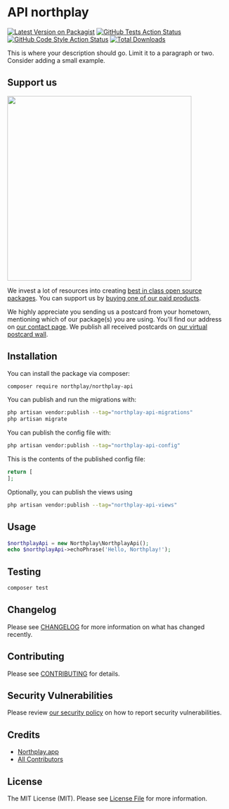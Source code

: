 # API northplay

[![Latest Version on Packagist](https://img.shields.io/packagist/v/northplay/northplay-api.svg?style=flat-square)](https://packagist.org/packages/northplay/northplay-api)
[![GitHub Tests Action Status](https://img.shields.io/github/actions/workflow/status/northplay/northplay-api/run-tests.yml?branch=main&label=tests&style=flat-square)](https://github.com/northplay/northplay-api/actions?query=workflow%3Arun-tests+branch%3Amain)
[![GitHub Code Style Action Status](https://img.shields.io/github/actions/workflow/status/northplay/northplay-api/fix-php-code-style-issues.yml?branch=main&label=code%20style&style=flat-square)](https://github.com/northplay/northplay-api/actions?query=workflow%3A"Fix+PHP+code+style+issues"+branch%3Amain)
[![Total Downloads](https://img.shields.io/packagist/dt/northplay/northplay-api.svg?style=flat-square)](https://packagist.org/packages/northplay/northplay-api)

This is where your description should go. Limit it to a paragraph or two. Consider adding a small example.

## Support us

[<img src="https://github-ads.s3.eu-central-1.amazonaws.com/northplay-api.jpg?t=1" width="419px" />](https://spatie.be/github-ad-click/northplay-api)

We invest a lot of resources into creating [best in class open source packages](https://spatie.be/open-source). You can support us by [buying one of our paid products](https://spatie.be/open-source/support-us).

We highly appreciate you sending us a postcard from your hometown, mentioning which of our package(s) you are using. You'll find our address on [our contact page](https://spatie.be/about-us). We publish all received postcards on [our virtual postcard wall](https://spatie.be/open-source/postcards).

## Installation

You can install the package via composer:

```bash
composer require northplay/northplay-api
```

You can publish and run the migrations with:

```bash
php artisan vendor:publish --tag="northplay-api-migrations"
php artisan migrate
```

You can publish the config file with:

```bash
php artisan vendor:publish --tag="northplay-api-config"
```

This is the contents of the published config file:

```php
return [
];
```

Optionally, you can publish the views using

```bash
php artisan vendor:publish --tag="northplay-api-views"
```

## Usage

```php
$northplayApi = new Northplay\NorthplayApi();
echo $northplayApi->echoPhrase('Hello, Northplay!');
```

## Testing

```bash
composer test
```

## Changelog

Please see [CHANGELOG](CHANGELOG.md) for more information on what has changed recently.

## Contributing

Please see [CONTRIBUTING](CONTRIBUTING.md) for details.

## Security Vulnerabilities

Please review [our security policy](../../security/policy) on how to report security vulnerabilities.

## Credits

- [Northplay.app](https://github.com/Northplay)
- [All Contributors](../../contributors)

## License

The MIT License (MIT). Please see [License File](LICENSE.md) for more information.
